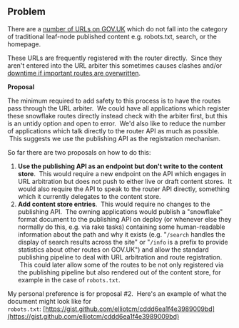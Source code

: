 ## **Problem**

There are a [number of URLs on GOV.UK](https://docs.google.com/spreadsheets/d/1LUpym0SVeOkom-k6qnqUic1tyIRhnHgKrAsXwr1kX5w/edit#gid=0) which do not fall into the category of traditional leaf-node published content e.g. robots.txt, search, or the homepage.

These URLs are frequently registered with the router directly. &nbsp;Since they aren't entered into the URL arbiter this sometimes causes clashes and/or [downtime if important routes are overwritten](https://docs.google.com/document/d/1Ev_axmMdvsg3WTnYpdYVBciSAzM3q64QklB8MOZl7Go).

**Proposal**

The minimum required to add safety to this process is to have the routes pass through the URL arbiter. &nbsp;We could have all applications which register these snowflake routes directly instead check with the arbiter first, but this is an untidy option and open to error. &nbsp;We'd also like to reduce the number of applications which talk directly to the router API as much as possible. &nbsp;This suggests we use the publishing API as the registration mechanism.

So far there are two proposals on how to do this:

1. **Use the publishing API as an endpoint but don't write to the content store**. &nbsp;This would require a new endpoint on the API which engages in URL arbitration but does not push to either live or draft content stores. &nbsp;It would also require the API to speak to the router API directly, something which it currently delegates to the content store.
2. **Add content store entries**. &nbsp;This would require no changes to the publishing API. &nbsp;The owning applications would publish a "snowflake" format document to the publishing API on deploy (or whenever else they normally do this, e.g. via rake tasks) containing some human-readable information about the path and why it exists (e.g. "`/search` handles the display of search results across the site" or "`/info` is a prefix to provide statistics about other routes on GOV.UK") and allow the standard publishing pipeline to deal with URL arbitration and route registration. &nbsp;This could later allow some of the routes to be not only registered via the publishing pipeline but also rendered out of the content store, for example in the case of `robots.txt`.

My personal preference is for proposal #2. &nbsp;Here's an example of what the document might look like for `robots.txt`:&nbsp;[https://gist.github.com/elliotcm/cddd6ea1f4e3989009bd](https://gist.github.com/elliotcm/cddd6ea1f4e3989009bd)

&nbsp;

&nbsp;

&nbsp;

&nbsp;

&nbsp;

&nbsp;

&nbsp;

&nbsp;

&nbsp;

&nbsp;

